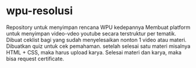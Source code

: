 # wpu-resolusi
Repository untuk menyimpan rencana WPU kedepannya
Membuat platform untuk menyimpan video-vdeo youtube secara terstruktur per tematik.
Dibuat ceklist bagi yang sudah menyelesaikan nonton 1 video atau materi.
Dibuatkan quiz untuk cek pemahaman.
setelah selesai satu materi misalnya HTML + CSS, maka harus upload karya.
Selesai materi dan karya, maka bisa request certificate.

